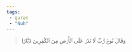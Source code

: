 ```yaml
---
tags: 
 - quran 
 - "Nuh"
---
```


> وَقَالَ نُوحٞ رَّبِّ لَا تَذَرۡ عَلَى ٱلۡأَرۡضِ مِنَ ٱلۡكَٰفِرِينَ دَيَّارًا
